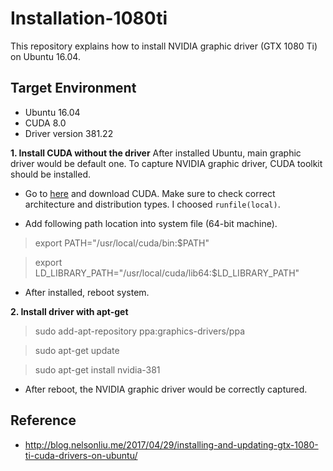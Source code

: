 # Installation-1080ti
This repository explains how to install NVIDIA graphic driver (GTX 1080 Ti) on Ubuntu 16.04.


## Target Environment
* Ubuntu 16.04
* CUDA 8.0
* Driver version 381.22


**1. Install CUDA without the driver**
After installed Ubuntu, main graphic driver would be default one. To capture NVIDIA graphic driver, CUDA toolkit should be installed.

  * Go to [here](https://developer.nvidia.com/cuda-downloads) and download CUDA. Make sure to check correct architecture and distribution types. I choosed `runfile(local)`.
  
  * Add following path location into system file (64-bit machine).
  
  > export PATH="/usr/local/cuda/bin:$PATH"
  
  > export LD_LIBRARY_PATH="/usr/local/cuda/lib64:$LD_LIBRARY_PATH"
  
  * After installed, reboot system.


**2. Install driver with apt-get**
  > sudo add-apt-repository ppa:graphics-drivers/ppa
  
  > sudo apt-get update
  
  > sudo apt-get install nvidia-381
  
  * After reboot, the NVIDIA graphic driver would be correctly captured.



## Reference
* http://blog.nelsonliu.me/2017/04/29/installing-and-updating-gtx-1080-ti-cuda-drivers-on-ubuntu/
